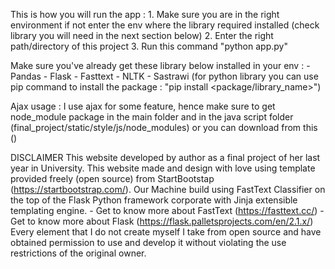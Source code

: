 
This is how you will run the app :
    1. Make sure you are in the right environment if not enter the env where the library required installed (check library you will need in the next section below)
    2. Enter the right path/directory of this project
    3. Run this command "python app.py" 

Make sure you've already get these library below installed in your env :
    - Pandas
    - Flask
    - Fasttext
    - NLTK
    - Sastrawi
    (for python library you can use pip command to install the package : 
    "pip install <package/library_name>")

Ajax usage :
    I use ajax for some feature, hence make sure to get node_module package in the main folder and in the java script folder (final_project/static/style/js/node_modules)
    or you can download from this ()


DISCLAIMER 
This website developed by author as a final project of her last year in University.
This website made and design with love  using template provided freely (open source) from StartBootstap (https://startbootstrap.com/). Our Machine build using FastText Classifier on the top of the Flask Python framework corporate with Jinja extensible templating engine.
    - Get to know more about FastText (https://fasttext.cc/)
    - Get to know more about Flask (https://flask.palletsprojects.com/en/2.1.x/)
Every element that I do not create myself I take from open source and have obtained permission to use and develop it without violating the use restrictions of the original owner.
